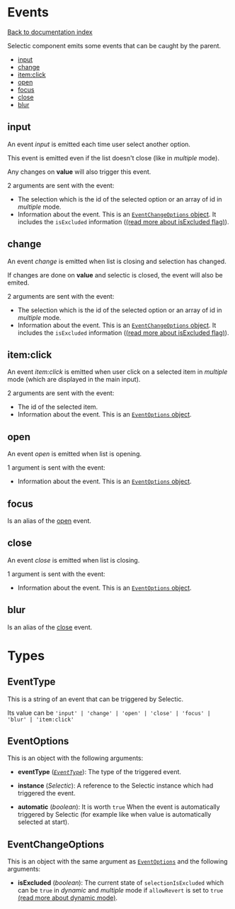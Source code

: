 # Events

[Back to documentation index](main.md)

Selectic component emits some events that can be caught by the parent.

* [input](#input)
* [change](#change)
* [item:click](#itemclick)
* [open](#open)
* [focus](#focus)
* [close](#close)
* [blur](#blur)

## input

An event _input_ is emitted each time user select another option.

This event is emitted even if the list doesn't close (like in _multiple_ mode).

Any changes on **value** will also trigger this event.

2 arguments are sent with the event:
* The selection which is the id of the selected option or an array of id in
_multiple_ mode.
* Information about the event. This is an
[`EventChangeOptions` object](#eventchangeoptions). It includes the `isExcluded`
information ([(read more about isExcluded flag)](dynamic.md#exclude-selection)).

## change

An event _change_ is emitted when list is closing and selection has changed.

If changes are done on **value** and selectic is closed, the event will also be emited.

2 arguments are sent with the event:
* The selection which is the id of the selected option or an array of id in
_multiple_ mode.
* Information about the event. This is an
[`EventChangeOptions` object](#eventchangeoptions). It includes the `isExcluded`
information ([(read more about isExcluded flag)](dynamic.md#exclude-selection)).

## item:click

An event _item:click_ is emitted when user click on a selected item in _multiple_ mode (which are displayed in the main input).

2 arguments are sent with the event:
* The id of the selected item.
* Information about the event. This is an [`EventOptions` object](#eventoptions).

## open

An event _open_ is emitted when list is opening.

1 argument is sent with the event:
* Information about the event. This is an [`EventOptions` object](#eventoptions).

## focus

Is an alias of the [open](#open) event.

## close

An event _close_ is emitted when list is closing.

1 argument is sent with the event:
* Information about the event. This is an [`EventOptions` object](#eventoptions).

## blur

Is an alias of the [close](#close) event.

# Types

## EventType

This is a string of an event that can be triggered by Selectic.

Its value can be `'input' | 'change' | 'open' | 'close' | 'focus' | 'blur' | 'item:click'`

## EventOptions

This is an object with the following arguments:

* **eventType** (*[`EventType`](#eventoptions)*): The type of the triggered
event.

* **instance** (*Selectic*): A reference to the Selectic instance which had
triggered the event.

* **automatic** (*boolean*): It is worth `true` When the event is
automatically triggered by Selectic (for example like when value is
automatically selected at start).

## EventChangeOptions

This is an object with the same argument as [`EventOptions`](#eventoptions)
and the following arguments:

* **isExcluded** (*boolean*): The current state of `selectionIsExcluded` which
can be `true` in _dynamic_ and _multiple_ mode if `allowRevert` is set to
`true` [(read more about dynamic mode)](dynamic.md).
